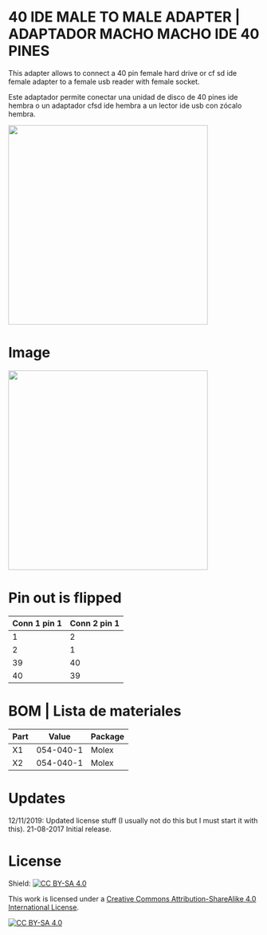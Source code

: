 # 40 IDE MALE TO MALE ADAPTER | ADAPTADOR MACHO MACHO IDE 40 PINES

This adapter allows to connect a 40 pin female hard drive or cf sd ide female adapter to a female usb reader with female socket.

Este adaptador permite conectar una unidad de disco de 40 pines ide hembra o un adaptador cfsd ide hembra a un lector ide usb con zócalo hembra.

<img src="https://github.com/arananet/44-ide-male-to-male/blob/master/images/USB2SATAIDE.B.jpg?raw=true" width="400">


# Image

<img src="https://github.com/arananet/40-ide-male-to-male/blob/master/images/image.png?raw=true" width="400">

# Pin out is flipped

| Conn 1 pin 1 | Conn 2 pin 1 | 
| -------------| -------------|
| 1            | 2            |
| 2            | 1            |
| 39           | 40           |
| 40           | 39           |


# BOM | Lista de materiales

| Part            | Value                   | Package                        |
| --------------- | ----------------------- | ------------------------------ |      
|  X1             | 054-040-1               | Molex                          |
|  X2             | 054-040-1               | Molex                          |

# Updates

12/11/2019: Updated license stuff (I usually not do this but I must start it with this).
21-08-2017 Initial release.

# License

Shield: [![CC BY-SA 4.0][cc-by-sa-shield]][cc-by-sa]

This work is licensed under a [Creative Commons Attribution-ShareAlike 4.0
International License][cc-by-sa].

[![CC BY-SA 4.0][cc-by-sa-image]][cc-by-sa]

[cc-by-sa]: http://creativecommons.org/licenses/by-sa/4.0/
[cc-by-sa-image]: https://licensebuttons.net/l/by-sa/4.0/88x31.png
[cc-by-sa-shield]: https://img.shields.io/badge/License-CC%20BY--SA%204.0-lightgrey.svg
